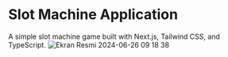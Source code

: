 # Slot Machine Application

A simple slot machine game built with Next.js, Tailwind CSS, and TypeScript.
![Ekran Resmi 2024-06-26 09 18 38](https://github.com/elinoza/slot-machine/assets/72200043/4d7cb2a4-8425-4695-8150-beb9b3e1640f)

